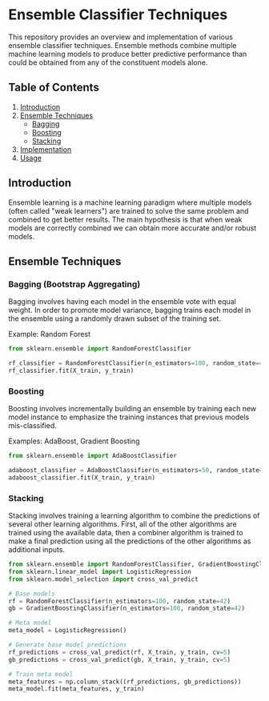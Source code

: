# Ensemble Classifier Techniques

This repository provides an overview and implementation of various ensemble classifier techniques. Ensemble methods combine multiple machine learning models to produce better predictive performance than could be obtained from any of the constituent models alone.

## Table of Contents

1. [Introduction](#introduction)
2. [Ensemble Techniques](#ensemble-techniques)
   - [Bagging](#bagging)
   - [Boosting](#boosting)
   - [Stacking](#stacking)
3. [Implementation](#implementation)
4. [Usage](#usage)


## Introduction

Ensemble learning is a machine learning paradigm where multiple models (often called "weak learners") are trained to solve the same problem and combined to get better results. The main hypothesis is that when weak models are correctly combined we can obtain more accurate and/or robust models.

## Ensemble Techniques

### Bagging (Bootstrap Aggregating)

Bagging involves having each model in the ensemble vote with equal weight. In order to promote model variance, bagging trains each model in the ensemble using a randomly drawn subset of the training set.

Example: Random Forest

```python
from sklearn.ensemble import RandomForestClassifier

rf_classifier = RandomForestClassifier(n_estimators=100, random_state=42)
rf_classifier.fit(X_train, y_train)
```

### Boosting

Boosting involves incrementally building an ensemble by training each new model instance to emphasize the training instances that previous models mis-classified.

Examples: AdaBoost, Gradient Boosting

```python
from sklearn.ensemble import AdaBoostClassifier

adaboost_classifier = AdaBoostClassifier(n_estimators=50, random_state=42)
adaboost_classifier.fit(X_train, y_train)
```

### Stacking

Stacking involves training a learning algorithm to combine the predictions of several other learning algorithms. First, all of the other algorithms are trained using the available data, then a combiner algorithm is trained to make a final prediction using all the predictions of the other algorithms as additional inputs.

```python
from sklearn.ensemble import RandomForestClassifier, GradientBoostingClassifier
from sklearn.linear_model import LogisticRegression
from sklearn.model_selection import cross_val_predict

# Base models
rf = RandomForestClassifier(n_estimators=100, random_state=42)
gb = GradientBoostingClassifier(n_estimators=100, random_state=42)

# Meta model
meta_model = LogisticRegression()

# Generate base model predictions
rf_predictions = cross_val_predict(rf, X_train, y_train, cv=5)
gb_predictions = cross_val_predict(gb, X_train, y_train, cv=5)

# Train meta model
meta_features = np.column_stack((rf_predictions, gb_predictions))
meta_model.fit(meta_features, y_train)
```

